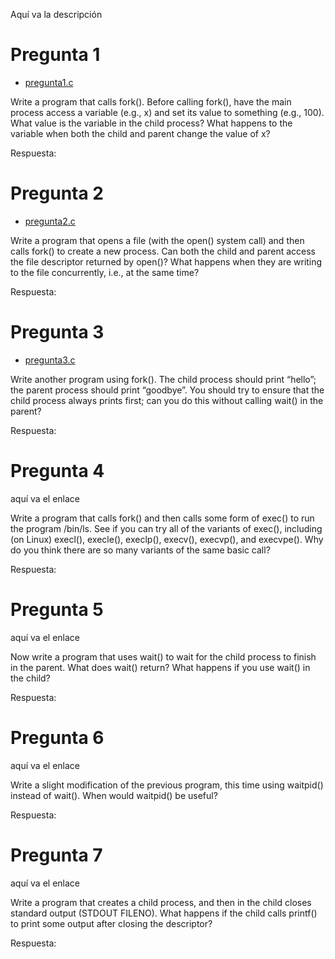 Aquí va la descripción
 
 
 # Pregunta 1
 * [pregunta1.c](pregunta1.c)
 
Write a program that calls fork(). Before calling fork(), have the
main process access a variable (e.g., x) and set its value to something (e.g., 100). What value is the variable in the child process?
What happens to the variable when both the child and parent change
the value of x?

Respuesta:

 # Pregunta 2
 * [pregunta2.c](pregunta2.c)

Write a program that opens a file (with the open() system call)
and then calls fork() to create a new process. Can both the child
and parent access the file descriptor returned by open()? What
happens when they are writing to the file concurrently, i.e., at the
same time?

Respuesta:


 # Pregunta 3
 * [pregunta3.c](pregunta3.c)
 
 Write another program using fork(). The child process should
print “hello”; the parent process should print “goodbye”. You should
try to ensure that the child process always prints first; can you do
this without calling wait() in the parent?

Respuesta:


 # Pregunta 4
 aquí va el enlace
 
  Write a program that calls fork() and then calls some form of
exec() to run the program /bin/ls. See if you can try all of the
variants of exec(), including (on Linux) execl(), execle(),
execlp(), execv(), execvp(), and execvpe(). Why do
you think there are so many variants of the same basic call?

Respuesta:


# Pregunta 5
aquí va el enlace

 Now write a program that uses wait() to wait for the child process
to finish in the parent. What does wait() return? What happens if
you use wait() in the child?

Respuesta:


# Pregunta 6
aquí va el enlace

 Write a slight modification of the previous program, this time using waitpid() instead of wait(). When would waitpid() be
useful?

Respuesta:


# Pregunta 7
aquí va el enlace

Write a program that creates a child process, and then in the child
closes standard output (STDOUT FILENO). What happens if the child
calls printf() to print some output after closing the descriptor?

Respuesta:
 
 
